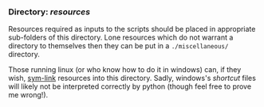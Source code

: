 ### Directory: *resources*

Resources required as inputs to the scripts should be placed in appropriate sub-folders of this directory.
Lone resources which do not warrant a directory to themselves then they can be put in a `./miscellaneous/` directory.

Those running linux (or who know how to do it in windows) can, if they wish, [sym-link](https://en.wikipedia.org/wiki/Symbolic_link) resources into this directory.
Sadly, windows's *shortcut* files will likely not be interpreted correctly by python (though feel free to prove me wrong!).
